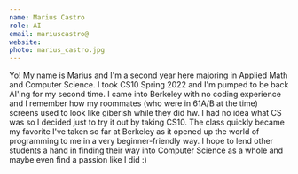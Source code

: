 ```yaml
---
name: Marius Castro
role: AI
email: mariuscastro@
website:
photo: marius_castro.jpg
---
```

Yo! My name is Marius and I'm a second year here majoring in Applied Math and Computer Science. I took CS10 Spring 2022 and I'm pumped to be back AI'ing for my second time. I came into Berkeley with no coding experience and I remember how my roommates (who were in 61A/B at the time) screens used to look like giberish while they did hw. I had no idea what CS was so I decided just to try it out by taking CS10. The class quickly became my favorite I've taken so far at Berkeley as it opened up the world of programming to me in a very beginner-friendly way. I hope to lend other students a hand in finding their way into Computer Science as a whole and maybe even find a passion like I did :)
